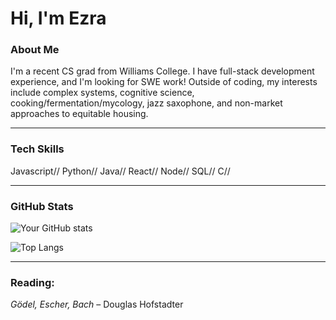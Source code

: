 # Hi, I'm Ezra 

### About Me
I'm a recent CS grad from Williams College.
I have full-stack development experience, and I'm looking for SWE work!
Outside of coding, my interests include complex systems, cognitive science, cooking/fermentation/mycology, jazz saxophone, and non-market approaches to equitable housing.


---

###  Tech Skills
Javascript//
Python//
Java//
React//
Node//
SQL//
C//

---

### GitHub Stats
![Your GitHub stats](https://github-readme-stats.vercel.app/api?username=ewj1&show_icons=true&theme=tokyonight)

![Top Langs](https://github-readme-stats.vercel.app/api/top-langs/?username=ewj1&layout=compact&theme=tokyonight)

---

### Reading: 
*Gödel, Escher, Bach* – Douglas Hofstadter

